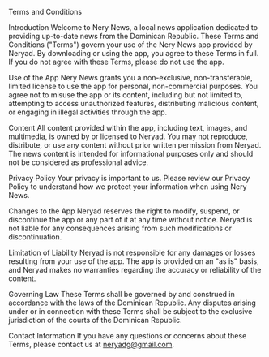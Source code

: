 Terms and Conditions

Introduction
Welcome to Nery News, a local news application dedicated to providing up-to-date news from the Dominican Republic. These Terms and Conditions ("Terms") govern your use of the Nery News app provided by Neryad. By downloading or using the app, you agree to these Terms in full. If you do not agree with these Terms, please do not use the app.

Use of the App
Nery News grants you a non-exclusive, non-transferable, limited license to use the app for personal, non-commercial purposes. You agree not to misuse the app or its content, including but not limited to, attempting to access unauthorized features, distributing malicious content, or engaging in illegal activities through the app.

Content
All content provided within the app, including text, images, and multimedia, is owned by or licensed to Neryad. You may not reproduce, distribute, or use any content without prior written permission from Neryad. The news content is intended for informational purposes only and should not be considered as professional advice.

Privacy Policy
Your privacy is important to us. Please review our Privacy Policy to understand how we protect your information when using Nery News.

Changes to the App
Neryad reserves the right to modify, suspend, or discontinue the app or any part of it at any time without notice. Neryad is not liable for any consequences arising from such modifications or discontinuation.

Limitation of Liability
Neryad is not responsible for any damages or losses resulting from your use of the app. The app is provided on an "as is" basis, and Neryad makes no warranties regarding the accuracy or reliability of the content.

Governing Law
These Terms shall be governed by and construed in accordance with the laws of the Dominican Republic. Any disputes arising under or in connection with these Terms shall be subject to the exclusive jurisdiction of the courts of the Dominican Republic.

Contact Information
If you have any questions or concerns about these Terms, please contact us at neryadg@gmail.com.
